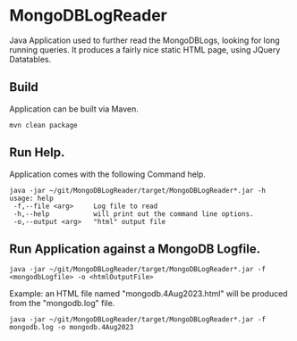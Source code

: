 # MongoDBLogReader
Java Application used to further read the MongoDBLogs, looking for long running queries.  It produces a fairly nice static HTML page, using JQuery Datatables.

## Build 
Application can be built via Maven.

```
mvn clean package
```
## Run Help.
Application comes with the following Command help.

```
java -jar ~/git/MongoDBLogReader/target/MongoDBLogReader*.jar -h
usage: help
 -f,--file <arg>     Log file to read
 -h,--help           will print out the command line options.
 -o,--output <arg>   "html" output file
```

## Run Application against a MongoDB Logfile.
```
java -jar ~/git/MongoDBLogReader/target/MongoDBLogReader*.jar -f <mongodbLogfile> -o <htmlOutputFile>
```

Example:  an HTML file named "mongodb.4Aug2023.html" will be produced from the "mongodb.log" file.
```
java -jar ~/git/MongoDBLogReader/target/MongoDBLogReader*.jar -f mongodb.log -o mongodb.4Aug2023
```

